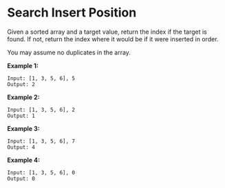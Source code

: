 # Search Insert Position

Given a sorted array and a target value, return the index if the target
is found. If not, return the index where it would be if it were inserted
in order.

You may assume no duplicates in the array.

**Example 1:**

```
Input: [1, 3, 5, 6], 5
Output: 2
```

**Example 2:**

```
Input: [1, 3, 5, 6], 2
Output: 1
```

**Example 3:**

```
Input: [1, 3, 5, 6], 7
Output: 4
```

**Example 4:**

```
Input: [1, 3, 5, 6], 0
Output: 0
```